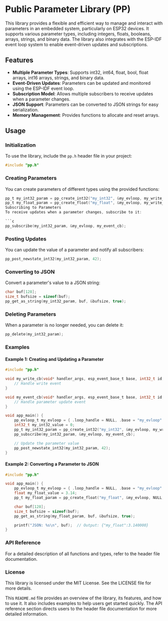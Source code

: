 # Public Parameter Library (PP)

This library provides a flexible and efficient way to manage and interact with parameters in an embedded system, particularly on ESP32 devices. It supports various parameter types, including integers, floats, booleans, arrays, strings, and binary data. The library also integrates with the ESP-IDF event loop system to enable event-driven updates and subscriptions.

## Features

- **Multiple Parameter Types**: Supports int32, int64, float, bool, float arrays, int16 arrays, strings, and binary data.
- **Event-Driven Updates**: Parameters can be updated and monitored using the ESP-IDF event loop.
- **Subscription Model**: Allows multiple subscribers to receive updates when a parameter changes.
- **JSON Support**: Parameters can be converted to JSON strings for easy serialization.
- **Memory Management**: Provides functions to allocate and reset arrays.

## Usage

### Initialization

To use the library, include the `pp.h` header file in your project:

```c
#include "pp.h"
```
### Creating Parameters
You can create parameters of different types using the provided functions:

```c
pp_t my_int32_param = pp_create_int32("my_int32", &my_evloop, my_write_cb, &my_int32_value);
pp_t my_float_param = pp_create_float("my_float", &my_evloop, my_write_cb, &my_float_value);
Subscribing to Parameters
To receive updates when a parameter changes, subscribe to it:

```c
pp_subscribe(my_int32_param, &my_evloop, my_event_cb);
```
### Posting Updates
You can update the value of a parameter and notify all subscribers:

```c
pp_post_newstate_int32(my_int32_param, 42);
```
### Converting to JSON
Convert a parameter's value to a JSON string:

```c
char buf[128];
size_t bufsize = sizeof(buf);
pp_get_as_string(my_int32_param, buf, &bufsize, true);
```
### Deleting Parameters
When a parameter is no longer needed, you can delete it:

```c
pp_delete(my_int32_param);
```
### Examples
#### Example 1: Creating and Updating a Parameter
```c
#include "pp.h"

void my_write_cb(void* handler_args, esp_event_base_t base, int32_t id, void* event_data) {
    // Handle write event
}

void my_event_cb(void* handler_args, esp_event_base_t base, int32_t id, void* event_data) {
    // Handle parameter update event
}

void app_main() {
    pp_evloop_t my_evloop = { .loop_handle = NULL, .base = "my_evloop" };
    int32_t my_int32_value = 0;
    pp_t my_int32_param = pp_create_int32("my_int32", &my_evloop, my_write_cb, &my_int32_value);
    pp_subscribe(my_int32_param, &my_evloop, my_event_cb);

    // Update the parameter value
    pp_post_newstate_int32(my_int32_param, 42);
}
```
#### Example 2: Converting a Parameter to JSON
```c
#include "pp.h"

void app_main() {
    pp_evloop_t my_evloop = { .loop_handle = NULL, .base = "my_evloop" };
    float my_float_value = 3.14;
    pp_t my_float_param = pp_create_float("my_float", &my_evloop, NULL, &my_float_value);

    char buf[128];
    size_t bufsize = sizeof(buf);
    pp_get_as_string(my_float_param, buf, &bufsize, true);

    printf("JSON: %s\n", buf);  // Output: {"my_float":3.140000}
}
```
### API Reference
For a detailed description of all functions and types, refer to the header file documentation.

### License
This library is licensed under the MIT License. See the LICENSE file for more details.

This `README.md` file provides an overview of the library, its features, and how to use it. It also includes examples to help users get started quickly. The API reference section directs users to the header file documentation for more detailed information.
